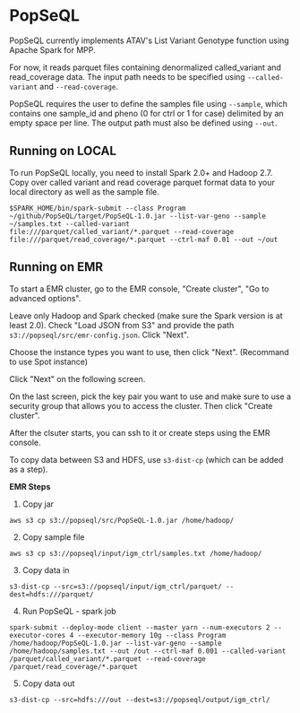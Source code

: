 # PopSeQL

PopSeQL currently implements ATAV's List Variant Genotype function using Apache Spark for MPP.

For now, it reads parquet files containing denormalized called_variant and read_coverage data. The input path needs to be specified using ```--called-variant``` and ```--read-coverage```.

PopSeQL requires the user to define the samples file using ```--sample```, which contains one sample_id and pheno (0 for ctrl or 1 for case) delimited by an empty space per line. The output path must also be defined using ```--out```.

## Running on LOCAL

To run PopSeQL locally, you need to install Spark 2.0+ and Hadoop 2.7. Copy over called variant and read coverage parquet format data to your local directory as well as the sample file.

```
$SPARK_HOME/bin/spark-submit --class Program ~/github/PopSeQL/target/PopSeQL-1.0.jar --list-var-geno --sample ~/samples.txt --called-variant file:///parquet/called_variant/*.parquet --read-coverage file:///parquet/read_coverage/*.parquet --ctrl-maf 0.01 --out ~/out
```

## Running on EMR

To start a EMR cluster, go to the EMR console, "Create cluster", "Go to advanced options".

Leave only Hadoop and Spark checked (make sure the Spark version is at least 2.0). Check "Load JSON from S3" and provide the path ```s3://popseql/src/emr-config.json```. Click "Next".

Choose the instance types you want to use, then click "Next". (Recommand to use Spot instance)

Click "Next" on the following screen.

On the last screen, pick the key pair you want to use and make sure to use a security group that allows you to access the cluster. Then click "Create cluster".

After the clsuter starts, you can ssh to it or create steps using the EMR console.

To copy data between S3 and HDFS, use ```s3-dist-cp``` (which can be added as a step).

**EMR Steps**

1. Copy jar
  ```
  aws s3 cp s3://popseql/src/PopSeQL-1.0.jar /home/hadoop/
  ```
 
2. Copy sample file
  ```
  aws s3 cp s3://popseql/input/igm_ctrl/samples.txt /home/hadoop/
  ```

3. Copy data in
  ```
  s3-dist-cp --src=s3://popseql/input/igm_ctrl/parquet/ --dest=hdfs:///parquet/
  ```  

4. Run PopSeQL - spark job
  ```
  spark-submit --deploy-mode client --master yarn --num-executors 2 --executor-cores 4 --executor-memory 10g --class Program /home/hadoop/PopSeQL-1.0.jar --list-var-geno --sample /home/hadoop/samples.txt --out /out --ctrl-maf 0.001 --called-variant /parquet/called_variant/*.parquet --read-coverage /parquet/read_coverage/*.parquet
  ```

5. Copy data out
  ```
  s3-dist-cp --src=hdfs:///out --dest=s3://popseql/output/igm_ctrl/
  ```




